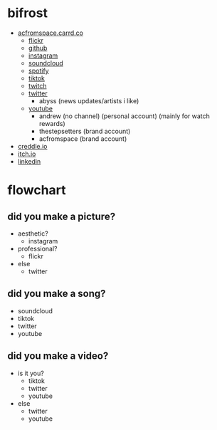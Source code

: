 # bifrost

- [acfromspace.carrd.co](https://acfromspace.carrd.co/)
  - [flickr](https://www.flickr.com/people/acfromspace/)
  - [github](https://github.com/acfromspace)
  - [instagram](https://www.instagram.com/acfromspace/)
  - [soundcloud](https://soundcloud.com/acfromspace)
  - [spotify](https://open.spotify.com/user/1252712964)
  - [tiktok](https://www.tiktok.com/@acfromspace)
  - [twitch](https://www.twitch.tv/acfromspace)
  - [twitter](https://twitter.com/acfromspace)
    - abyss (news updates/artists i like)
  - [youtube](https://www.youtube.com/c/acfromspace)
    - andrew (no channel) (personal account) (mainly for watch rewards)
    - thestepsetters (brand account)
    - acfromspace (brand account)
- [creddle.io](https://resume.creddle.io/resume/1t4bj9iydxm)
- [itch.io](https://acfromspace.itch.io)
- [linkedin](https://www.linkedin.com/in/acfromspace/)

# flowchart

## did you make a picture?

- aesthetic?
  - instagram
- professional?
  - flickr
- else
  - twitter

## did you make a song?

- soundcloud
- tiktok
- twitter
- youtube

## did you make a video?

- is it you?
  - tiktok
  - twitter
  - youtube
- else
  - twitter
  - youtube
